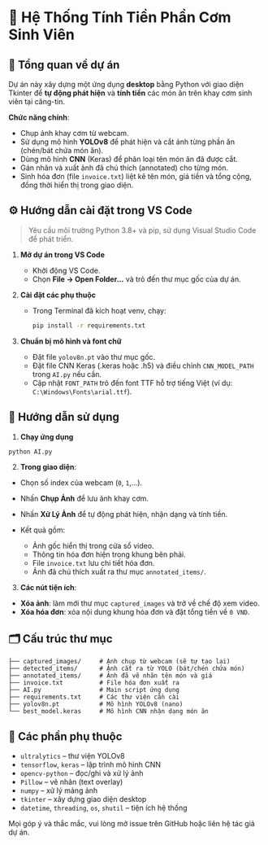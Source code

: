 # 🍱 Hệ Thống Tính Tiền Phần Cơm Sinh Viên

## 📌 Tổng quan về dự án

Dự án này xây dựng một ứng dụng **desktop** bằng Python với giao diện Tkinter để **tự động phát hiện** và **tính tiền** các món ăn trên khay cơm sinh viên tại căng-tin.

**Chức năng chính**:

* Chụp ảnh khay cơm từ webcam.
* Sử dụng mô hình **YOLOv8** để phát hiện và cắt ảnh từng phần ăn (chén/bát chứa món ăn).
* Dùng mô hình **CNN** (Keras) để phân loại tên món ăn đã được cắt.
* Gán nhãn và xuất ảnh đã chú thích (annotated) cho từng món.
* Sinh hóa đơn (file `invoice.txt`) liệt kê tên món, giá tiền và tổng cộng, đồng thời hiển thị trong giao diện.

## ⚙️ Hướng dẫn cài đặt trong VS Code

> Yêu cầu môi trường Python 3.8+ và pip, sử dụng Visual Studio Code để phát triển.

1. **Mở dự án trong VS Code**

   * Khởi động VS Code.
   * Chọn **File → Open Folder...** và trỏ đến thư mục gốc của dự án.

2. **Cài đặt các phụ thuộc**

   * Trong Terminal đã kích hoạt venv, chạy:

     ```bash
     pip install -r requirements.txt
     ```

3. **Chuẩn bị mô hình và font chữ**

   * Đặt file `yolov8n.pt` vào thư mục gốc.
   * Đặt file CNN Keras (.keras hoặc .h5) và điều chỉnh `CNN_MODEL_PATH` trong `AI.py` nếu cần.
   * Cập nhật `FONT_PATH` trỏ đến font TTF hỗ trợ tiếng Việt (ví dụ: `C:\Windows\Fonts\arial.ttf`).

## 🚀 Hướng dẫn sử dụng

1. **Chạy ứng dụng**

```bash
python AI.py
```

2. **Trong giao diện**:

* Chọn số index của webcam (`0`, `1`,...).
* Nhấn **Chụp Ảnh** để lưu ảnh khay cơm.
* Nhấn **Xử Lý Ảnh** để tự động phát hiện, nhận dạng và tính tiền.
* Kết quả gồm:

  * Ảnh gốc hiển thị trong cửa sổ video.
  * Thông tin hóa đơn hiện trong khung bên phải.
  * File `invoice.txt` lưu chi tiết hóa đơn.
  * Ảnh đã chú thích xuất ra thư mục `annotated_items/`.

3. **Các nút tiện ích**:

* **Xóa ảnh**: làm mới thư mục `captured_images` và trở về chế độ xem video.
* **Xóa hóa đơn**: xóa nội dung khung hóa đơn và đặt tổng tiền về `0 VND`.

## 🗂️ Cấu trúc thư mục

```
├── captured_images/     # Ảnh chụp từ webcam (sẽ tự tạo lại)
├── detected_items/      # Ảnh cắt ra từ YOLO (bát/chén chứa món)
├── annotated_items/     # Ảnh đã vẽ nhãn tên món và giá
├── invoice.txt          # File hóa đơn xuất ra
├── AI.py                # Main script ứng dụng
├── requirements.txt     # Các thư viện cần cài
├── yolov8n.pt           # Mô hình YOLOv8 (nano)
└── best_model.keras     # Mô hình CNN nhận dạng món ăn
```

## 🧩 Các phần phụ thuộc

* `ultralytics` – thư viện YOLOv8
* `tensorflow`, `keras` – lập trình mô hình CNN
* `opencv-python` – đọc/ghi và xử lý ảnh
* `Pillow` – vẽ nhãn (text overlay)
* `numpy` – xử lý mảng ảnh
* `tkinter` – xây dựng giao diện desktop
* `datetime`, `threading`, `os`, `shutil` – tiện ích hệ thống

Mọi góp ý và thắc mắc, vui lòng mở issue trên GitHub hoặc liên hệ tác giả dự án.

